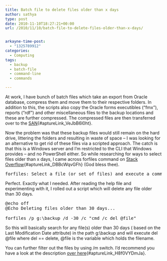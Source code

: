 ```yaml
---
title: Batch file to delete files older than x days
author: sathya
type: post
date: 2010-11-10T18:27:21+00:00
url: /2010/11/10/batch-file-to-delete-files-older-than-x-days/


arkayne-time-post:
  - "1325789912"
categories:
  - Computing
tags:
  - backup
  - batch-file
  - command-line
  - commands

---
```

At work, I have bunch of batch files which take an export from Oracle database, compress them and move them to their respective folders. In addition to this, the scripts also copy the Oracle forms executibles (&#8220;fmx&#8221;), reports (&#8220;rdf&#8221;) and other miscellaneous files to the backup locations and these are further compressed. The compressed files are then transferred over to the [SAN][1]{#aptureLink_VeJbB6l0ht}.

<!--more-->

Now the problem was that these backup files would still remain on the hard drive, littering the folders and resulting in waste of space &#8211; I was looking for an alternative to get rid of these files via a scripted approach. The catch is that this is a Windows server and I&#8217;m restricted to the CLI that Windows provides &#8211; and no PowerShell either. So while researching for ways to select files older than x days, I came across forfiles command on [Stack Overflow][2]{#aptureLink_DBBcWqvGFh} (God bless thee).

<pre class="brush:bash">forfiles: Select a file (or set of files) and execute a command on each file.</pre>

Perfect. Exactly what I needed. After reading the help file and experimenting with it, I rolled out a script which will delete any file older than 30 days.

<pre class="brush:bash">@echo off
@Echo Deleting files older than 30 days...

forfiles /p g:\backup /d -30 /c "cmd /c del @file"</pre>

So this will basically search for any file(s) older than 30 days ( based on the Last Modification Date attribute) in the path g:\backup and will execute del @file where del == delete, @file is the variable which holds the filename.

You can further filter out the files by using /m switch. I&#8217;d recommend you have a look at the description [over here][3]{#aptureLink_H8f0VYDmJa}.

 [1]: https://en.wikipedia.org/wiki/Storage%20area%20network
 [2]: https://stackoverflow.com/q/51054/92837
 [3]: https://ss64.com/nt/forfiles.html
